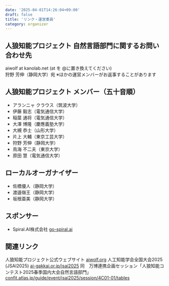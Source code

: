```yaml
---
date: '2025-04-01T14:26:04+09:00'
draft: false
title: 'リンク・運営委員'
category: organizer
---
```



## 人狼知能プロジェクト 自然言語部門に関するお問い合わせ先

aiwolf at kanolab.net (at を @に置き換えてください) \
狩野 芳伸（静岡大学）宛 ※ほかの運営メンバーがお返事することがあります

## 人狼知能プロジェクト メンバー（五十音順）

- アランニャ クラウス（筑波大学）
- 伊藤 毅志（電気通信大学）
- 稲葉 通将（電気通信大学）
- 大澤 博隆（慶應義塾大学）
- 大槻 恭士（山形大学）
- 片上 大輔（東京工芸大学）
- 狩野 芳伸（静岡大学）
- 鳥海 不二夫（東京大学）
- 原田 慧（電気通信大学）

## ローカルオーガナイザー

- 佐橋優人（静岡大学）
- 渡邉嶺王（静岡大学）
- 坂根亜美（静岡大学）

## スポンサー

- Spiral.AI株式会社 [go-spiral.ai](https://go-spiral.ai/)

## 関連リンク

人狼知能プロジェクト公式ウェブサイト [aiwolf.org](https://aiwolf.org/)
人工知能学会全国大会2025 (JSAI2025) [ai-gakkai.or.jp/jsai2025](https://www.ai-gakkai.or.jp/jsai2025/)
同　万博連携企画セッション「人狼知能コンテスト2025春季国内大会自然言語部門」
[confit.atlas.jp/guide/event/jsai2025/session/4C01-01/tables](https://confit.atlas.jp/guide/event/jsai2025/session/4C01-01/tables)

